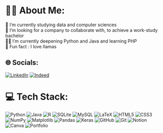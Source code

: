 # 🧑‍💻 About Me:
🔬 I’m currently studying data and computer sciences<br>🤝 I’m looking for a company to collaborate with, to achieve a work-study bachelor<br>🧑‍🦯 I’m currently deepening Python and Java and learning PHP<br>🦙 Fun fact : I love llamas


## 🌐 Socials:
[![LinkedIn](https://img.shields.io/badge/LinkedIn-%230077B5.svg?logo=linkedin&logoColor=white)](https://www.linkedin.com/in/loane-morandeau-1a2944251/) 
[![Indeed](https://img.shields.io/badge/Indeed-%23305ea9.svg?logo=indeed&logoColor=white)](https://profile.indeed.com/p/loanem-wf903m9) 

# 💻 Tech Stack:
![Python](https://img.shields.io/badge/Python-3670A0?style=flat&logo=python&logoColor=ffdd54) 
![Java](https://img.shields.io/badge/Java-%23ED8B00.svg?style=flat&logo=openjdk&logoColor=white) 
![R](https://img.shields.io/badge/R-%23276DC3.svg?style=flat&logo=r&logoColor=white) 
![SQLite](https://img.shields.io/badge/SQLite-%2307405e.svg?style=flat&logo=sqlite&logoColor=white) 
![MySQL](https://img.shields.io/badge/MySQL-4479A1.svg?style=flat&logo=mysql&logoColor=white) 
![LaTeX](https://img.shields.io/badge/LaTeX-%23008080.svg?style=flat&logo=latex&logoColor=white) 
![HTML5](https://img.shields.io/badge/HTML5-%23E34F26.svg?style=flat&logo=html5&logoColor=white) 
![CSS3](https://img.shields.io/badge/CSS3-%231572B6.svg?style=flat&logo=css3&logoColor=white) 
![NumPy](https://img.shields.io/badge/Numpy-%23013243.svg?style=flat&logo=numpy&logoColor=white) 
![Matplotlib](https://img.shields.io/badge/Matplotlib-%23ffffff.svg?style=flat&logo=Matplotlib&logoColor=black) 
![Pandas](https://img.shields.io/badge/Pandas-%23150458.svg?style=flat&logo=pandas&logoColor=white) 
![Keras](https://img.shields.io/badge/Keras-%23D00000.svg?style=flat&logo=Keras&logoColor=white) 
![GitHub](https://img.shields.io/badge/GitHub-%23121011.svg?style=flat&logo=github&logoColor=white) 
![Git](https://img.shields.io/badge/Git-%23F05033.svg?style=flat&logo=git&logoColor=white) 
![Notion](https://img.shields.io/badge/Notion-%23000000.svg?style=flat&logo=notion&logoColor=white) 
![Canva](https://img.shields.io/badge/Canva-%2300C4CC.svg?style=flat&logo=Canva&logoColor=white) 
![Portfolio](https://img.shields.io/badge/Portfolio-%23000000.svg?style=flat&logo=firefox&logoColor=#FF7139)

<!-- Proudly created with GPRM ( https://gprm.itsvg.in ) -->
